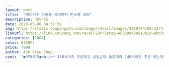 ```yaml
---
layout: post 
title:  "메이키즈 아동용 샤이피치 민소매 내의" 
description: 메이키즈  ..
date: 2020-05-08 04:31:59 
img: https://static.coupangcdn.com/image/retail/images/2019/04/08/22/4/8130b377-92c3-439f-a3f6-295f158be0d3.jpg 
linkUrl: https://link.coupang.com/re/AFFSDP?lptag=AF3600438&subid=ahnPublicAsk&pageKey=207552229&itemId=614610391&vendorItemId=4612659469&traceid=V0-113-67faef46836a3fa6 
categories: [1004] 
color: 03A9F4 
price: 7990 
author: Ask View Shop 
cont:  "●구매후기●<br/>* 150사이즈 주문하고 싶었는데 품절이라 140사이즈 주문 했는데<br/>* 더운 여름에 시원하게 입힐수 있을꺼 같습니다.<br/><br/>* 쟈가드라 얇고 부드럽고 편하게 잘 입힐꺼 같아요.<br/><br/>* 피치무늬 너무 이뻐요.<br/> 딸아이가 좋아해요.<br/><br/>두고두고 입혀야겠어요❤️ 가격도 넘나 착하구<br/>디자인도 넘나 이쁘네용 다맹 또 여기서 살 예정이에요<br/>민소매 내의는 조금 커도 될거 같아서 샀는데 좋네요!<br/>상의가 너무 짧지않아서 배나올 염려도 없고<br/>아 넘나 귀여워요 ㅠㅠㅠㅠㅠㅠㅠㅠ<br/>아기가 아직 이 사이즈 입기엔 넘 크지만ㅋㅋㅋㅋㅋㅋㅋ<br/>얇아서 여름에 시원하게 입히기 좋을 거 같습니다 ㅎㅎ<br/>잘 맞아요.<br/> 근데 실내복이라 편하게 한칫수 큰걸 추천 합니다.<br/><br/>질도 괜찮아요<br/>초등 1학년 딸아이 입히려고 140사이즈 주문 했습니다.<br/><br/>키 123cm, 몸무게 29kg정도 나갑니다.<br/><br/>통통한 편이라 언니사이즈 같이 입어요.<br/><br/>평소에 110이 딱 맞는 아이 입니다.<br/><br/>* 150사이즈 주문하고 싶었는데 품절이라 140사이즈 주문 했는데<br/>* 더운 여름에 시원하게 입힐수 있을꺼 같습니다.<br/><br/>* 쟈가드라 얇고 부드럽고 편하게 잘 입힐꺼 같아요.<br/><br/>* 피치무늬 너무 이뻐요.<br/> 딸아이가 좋아해요.<br/><br/>두고두고 입혀야겠어요❤️ 가격도 넘나 착하구<br/>디자인도 넘나 이쁘네용 다맹 또 여기서 살 예정이에요<br/>민소매 내의는 조금 커도 될거 같아서 샀는데 좋네요!<br/>상의가 너무 짧지않아서 배나올 염려도 없고<br/>아 넘나 귀여워요 ㅠㅠㅠㅠㅠㅠㅠㅠ<br/>아기가 아직 이 사이즈 입기엔 넘 크지만ㅋㅋㅋㅋㅋㅋㅋ<br/>얇아서 여름에 시원하게 입히기 좋을 거 같습니다 ㅎㅎ<br/>잘 맞아요.<br/> 근데 실내복이라 편하게 한칫수 큰걸 추천 합니다.<br/><br/>질도 괜찮아요<br/>초등 1학년 딸아이 입히려고 140사이즈 주문 했습니다.<br/><br/>키 123cm, 몸무게 29kg정도 나갑니다.<br/><br/>통통한 편이라 언니사이즈 같이 입어요.<br/><br/>평소에 110이 딱 맞는 아이 입니다.<br/><br/>" 
---
```

